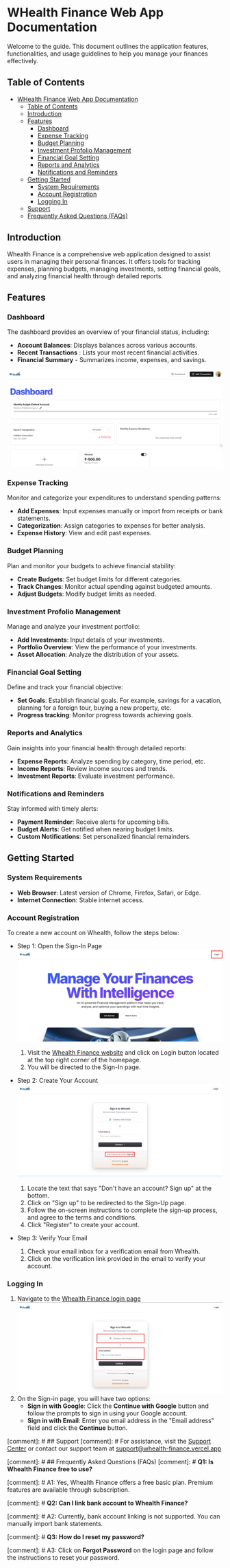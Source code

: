 # WHealth Finance Web App Documentation
Welcome to the guide. This document outlines the application features, functionalities, and usage guidelines to help you manage your finances effectively.

## Table of Contents
- [WHealth Finance Web App Documentation](#whealth-finance-web-app-documentation)
  - [Table of Contents](#table-of-contents)
  - [Introduction](#introduction)
  - [Features](#features)
    - [Dashboard](#dashboard)
    - [Expense Tracking](#expense-tracking)
    - [Budget Planning](#budget-planning)
    - [Investment Profolio Management](#investment-profolio-management)
    - [Financial Goal Setting](#financial-goal-setting)
    - [Reports and Analytics](#reports-and-analytics)
    - [Notifications and Reminders](#notifications-and-reminders)
  - [Getting Started](#getting-started)
    - [System Requirements](#system-requirements)
    - [Account Registration](#account-registration)
    - [Logging In](#logging-in)
  - [Support](#support)
  - [Frequently Asked Questions (FAQs)](#frequently-asked-questions-faqs)




## Introduction
Whealth Finance is a comprehensive web application designed to assist users in managing their personal finances. It offers tools for tracking expenses, planning budgets, managing investments, setting financial goals, and analyzing financial health through detailed reports.

## Features
### Dashboard
The dashboard provides an overview of your financial status, including:
- **Account Balances**: Displays balances across various accounts.
- **Recent Transactions** : Lists your most recent financial activities.
- **Financial Summary** - Summarizes income, expenses, and savings.

![Image](Images/Dashboard.png)

### Expense Tracking
Monitor and categorize your expenditures to understand spending patterns:
- **Add Expenses**: Input expenses manually or import from receipts or bank statements.
- **Categorization**: Assign categories to expenses for better analysis.
- **Expense History**: View and edit past expenses.

### Budget Planning
Plan and monitor your budgets to achieve financial stability:
- **Create Budgets**: Set budget limits for different categories.
- **Track Changes**: Monitor actual spending against budgeted amounts.
- **Adjust Budgets**: Modify budget limits as needed.

### Investment Profolio Management
Manage and analyze your investment portfolio:
- **Add Investments**: Input details of your investments.
- **Portfolio Overview**: View the performance of your investments.
- **Asset Allocation**: Analyze the distribution of your assets.

### Financial Goal Setting
Define and track your financial objective:
- **Set Goals**: Establish financial goals. For example, savings for a vacation, planning for a foreign tour, buying a new property, etc.
- **Progress tracking**: Monitor progress towards achieving goals.

### Reports and Analytics
Gain insights into your financial health through detailed reports:
- **Expense Reports**: Analyze spending by category, time period, etc.
- **Income Reports**: Review income sources and trends.
- **Investment Reports**: Evaluate investment performance.

### Notifications and Reminders
Stay informed with timely alerts:
- **Payment Reminder**: Receive alerts for upcoming bills.
- **Budget Alerts**: Get notified when nearing budget limits. 
- **Custom Notifications**: Set personalized financial remainders.

## Getting Started
### System Requirements
- **Web Browser**: Latest version of Chrome, Firefox, Safari, or Edge.
- **Internet Connection**: Stable internet access.

### Account Registration

To create a new account on Whealth, follow the steps below:
- Step 1: Open the Sign-In Page
 ![Image](Images/Login%20Button.png)
  1. Visit the [Whealth Finance website](https://whealth-finance.vercel.app/) and click on Login button located at the top right corner of the homepage.
  2. You will be directed to the Sign-In page.

- Step 2: Create Your Account
  ![Image](Images/Signup%20page.png)
  1. Locate the text that says "Don't have an account? Sign up" at the bottom.
  2. Click on "Sign up" to be redirected to the Sign-Up page.
  3. Follow the on-screen instructions to complete the sign-up process, and agree to the terms and conditions.
  4. Click "Register" to create your account.

- Step 3: Verify Your Email
  1. Check your email inbox for a verification email from Whealth.
  2. Click on the verification link provided in the email to verify your account.

### Logging In
1. Navigate to the [Whealth Finance login page](https://whealth-finance.vercel.app/sign-in?sign_in_force_redirect_url=https%3A%2F%2Fwhealth-finance.vercel.app%2Fdashboard&redirect_url=https%3A%2F%2Fwhealth-finance.vercel.app%2F)
   ![Image](Images/Login%20page.png)
2. On the Sign-in page, you will have two options:
    - **Sign in with Google**: Click the **Continue with Google** button and follow the prompts to sign in using your Google account.
    - **Sign in with Email**: Enter you email address in the "Email address" field and click the **Continue** button.


[comment]: # ## Support
[comment]: # For assistance, visit the [Support Center](https://whealth-finance.vercel.app/support) or contact our support team at support@whealth-finance.vercel.app

[comment]: # ## Frequently Asked Questions (FAQs)
[comment]: # **Q1: Is Whealth Finance free to use?**

[comment]: # A1: Yes, Whealth Finance offers a free basic plan. Premium features are available through subscription.

[comment]: # **Q2: Can I link bank account to Whealth Finance?**

[comment]: # A2: Currently, bank account linking is not supported. You can manually import bank statements.

[comment]: # **Q3: How do I reset my password?**

[comment]: # A3: Click on **Forgot Password** on the login page and follow the instructions to reset your password.

